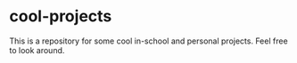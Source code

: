 # cool-projects
This is a repository for some cool in-school and personal projects. Feel free to look around.

